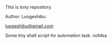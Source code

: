 This is tony repository.

Author: Luogeshibu

luogeshibu@gmail.com

Some tiny shell script for automation task.
nofdsa
